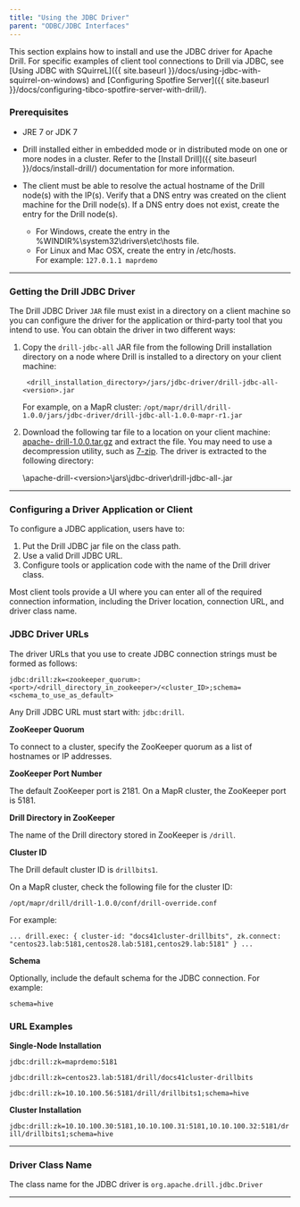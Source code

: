 ```yaml
---
title: "Using the JDBC Driver"
parent: "ODBC/JDBC Interfaces"
---
```

This section explains how to install and use the JDBC driver for Apache Drill. For specific examples of client tool connections to Drill via JDBC, see [Using JDBC with SQuirreL]({{ site.baseurl }}/docs/using-jdbc-with-squirrel-on-windows) and [Configuring Spotfire Server]({{ site.baseurl }}/docs/configuring-tibco-spotfire-server-with-drill/).


### Prerequisites

  * JRE 7 or JDK 7
  * Drill installed either in embedded mode or in distributed mode on one or more nodes in a cluster. Refer to the [Install Drill]({{ site.baseurl }}/docs/install-drill/) documentation for more information.
  * The client must be able to resolve the actual hostname of the Drill node(s) with the IP(s). Verify that a DNS entry was created on the client machine for the Drill node(s).  If a DNS entry does not exist, create the entry for the Drill node(s).

    * For Windows, create the entry in the %WINDIR%\system32\drivers\etc\hosts file.
    * For Linux and Mac OSX, create the entry in /etc/hosts.  
<drill-machine-IP> <drill-machine-hostname>
    For example: `127.0.1.1 maprdemo`


----------

### Getting the Drill JDBC Driver

The Drill JDBC Driver `JAR` file must exist in a directory on a client machine so you can configure the driver for the application or third-party tool that you intend to use. You can obtain the driver in two different ways:

1. Copy the `drill-jdbc-all` JAR file from the following Drill installation directory on a node where Drill is installed to a directory on your client machine:

        <drill_installation_directory>/jars/jdbc-driver/drill-jdbc-all-<version>.jar
    
    For example, on a MapR cluster: `/opt/mapr/drill/drill-1.0.0/jars/jdbc-driver/drill-jdbc-all-1.0.0-mapr-r1.jar`

2. Download the following tar file to a location on your client machine: [apache-
drill-1.0.0.tar.gz](http://apache.osuosl.org/drill/drill-1.0.0/apache-drill-1.0.0-src.tar.gz) and extract the file. You may need to use a decompression utility, such as [7-zip](http://www.7-zip.org/). The driver is extracted to the following directory:

    <drill-home>\apache-drill-\<version>\jars\jdbc-driver\drill-jdbc-all-<version>.jar

----------

### Configuring a Driver Application or Client

To configure a JDBC application, users have to:

1. Put the Drill JDBC jar file on the class path.
2. Use a valid Drill JDBC URL.
3. Configure tools or application code with the name of the Drill driver class.

Most client tools provide a UI where you can enter all of the required connection information, including the Driver location, connection URL, and driver class name.

### JDBC Driver URLs

The driver URLs that you use to create JDBC connection strings must be formed as follows:

`jdbc:drill:zk=<zookeeper_quorum>:<port>/<drill_directory_in_zookeeper>/<cluster_ID>;schema=<schema_to_use_as_default>`

Any Drill JDBC URL must start with: `jdbc:drill`.

**ZooKeeper Quorum**

To connect to a cluster, specify the ZooKeeper quorum as a list of hostnames or IP addresses. 

**ZooKeeper Port Number**

The default ZooKeeper port is 2181. On a MapR cluster, the ZooKeeper port is 5181.

**Drill Directory in ZooKeeper**

The name of the Drill directory stored in ZooKeeper is `/drill`.

**Cluster ID**

The Drill default cluster ID is <code>drillbits1</code>.

On a MapR cluster, check the following file for the cluster ID:

`/opt/mapr/drill/drill-1.0.0/conf/drill-override.conf`

For example:

`...
drill.exec: {
  cluster-id: "docs41cluster-drillbits",
  zk.connect: "centos23.lab:5181,centos28.lab:5181,centos29.lab:5181"
}
...`

**Schema**

Optionally, include the default schema for the JDBC connection. For example:

`schema=hive`


### URL Examples

**Single-Node Installation**

`jdbc:drill:zk=maprdemo:5181`

`jdbc:drill:zk=centos23.lab:5181/drill/docs41cluster-drillbits`

`jdbc:drill:zk=10.10.100.56:5181/drill/drillbits1;schema=hive`

**Cluster Installation**

`jdbc:drill:zk=10.10.100.30:5181,10.10.100.31:5181,10.10.100.32:5181/drill/drillbits1;schema=hive`

---------

### Driver Class Name

The class name for the JDBC driver is `org.apache.drill.jdbc.Driver`

-----------